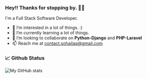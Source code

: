 ### Hey!! Thanks for stopping by. 🖖🏽
I'm a Full Stack Software Developer.

- 👀 I’m interested in a lot of things. :)
- 🌱 I’m currently learning a lot of things.
- 💞️ I’m looking to collaborate on **Python-Django** and **PHP-Laravel**
- 📫 Reach me at contact.sohailaq@gmail.com

### &#x1f4c8; Github Status
![My GitHub stats](https://github-readme-stats.vercel.app/api?username=SohailAQ&show_icons=true&theme=synthwave&hide=issues)
